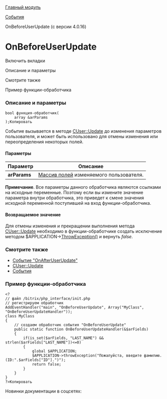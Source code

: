 [Главный модуль](/api_help/main/index.php)

[События](/api_help/main/events/index.php)

OnBeforeUserUpdate (с версии 4.0.16)

OnBeforeUserUpdate
==================

Включить вкладки

Описание и параметры

Смотрите также

Пример функции-обработчика

### Описание и параметры

```
bool функция-обработчик(
	array &arParams 
);Копировать
```

Событие вызывается в методе [CUser::Update](/api_help/main/reference/cuser/update.php) до изменения параметров пользователя,
и может быть использовано для отмены изменения или переопределения некоторых полей.

#### Параметры

| Параметр | Описание |
| --- | --- |
| **arParams** | [Массив полей](/api_help/main/reference/cuser/index.php#fuser) изменяемого пользователя. |

**Примечание**. Все параметры данного обработчика являются ссылками на исходные переменные. Поэтому если вы измените значение параметра внутри обработчика, это приведет к смене значения исходной переменной поступившей на вход функции-обработчика.

#### Возвращаемое значение

Для отмены изменения и прекращении выполнения метода [CUser::Update](/api_help/main/reference/cuser/update.php) необходимо в функции-обработчике создать исключение методом $APPLICATION->[ThrowException()](/api_help/main/reference/cmain/throwexception.php) и вернуть *false*.

### Смотрите также

* [Событие "OnAfterUserUpdate"](/api_help/main/events/onafteruserupdate.php)
* [CUser::Update](/api_help/main/reference/cuser/update.php)
* [События](http://dev.1c-bitrix.ru/learning/course/index.php?COURSE_ID=43&LESSON_ID=3493)

### Пример функции-обработчика

```
<?
// файл /bitrix/php_interface/init.php
// регистрируем обработчик
AddEventHandler("main", "OnBeforeUserUpdate", Array("MyClass", "OnBeforeUserUpdateHandler"));
class MyClass
{
	// создаем обработчик события "OnBeforeUserUpdate"
	public static function OnBeforeUserUpdateHandler(&$arFields)
	{
		if(is_set($arFields, "LAST_NAME") && strlen($arFields["LAST_NAME"])<=0)
		{
			global $APPLICATION;
			$APPLICATION->throwException("Пожалуйста, введите фамилию. (ID:".$arFields["ID"].")");
			return false;
		}
	}
}
?>Копировать
```

Новинки документации в соцсетях: